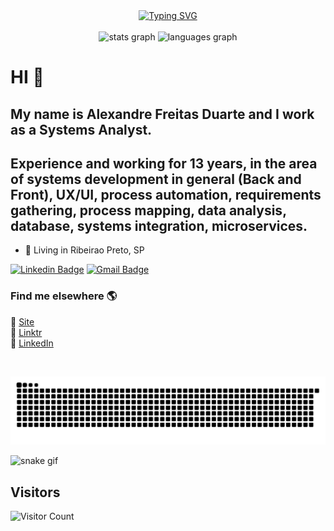 
<div align="center">
  <a href="https://git.io/typing-svg"><img src="https://readme-typing-svg.demolab.com?font=Fira+Code&size=30&pause=1000&color=58A6FF&center=true&width=435&lines=WELCOME+!" alt="Typing SVG" /></a>
</div>
<br clear="both">

<div align="center">
  <img src="https://github-readme-stats.vercel.app/api?username=alexfd7&hide_title=false&hide_rank=true&show_icons=true&include_all_commits=true&count_private=true&disable_animations=false&theme=github_dark&locale=en&hide_border=true&hide=contribs" height="150" alt="stats graph"  />
  <img src="https://github-readme-stats.vercel.app/api/top-langs?username=alexfd7&locale=en&hide_title=false&layout=compact&card_width=320&langs_count=5&theme=github_dark&hide_border=true" height="150" alt="languages graph"  />
</div>

# HI 👋

## My name is Alexandre Freitas Duarte and I work as a Systems Analyst. ##

## Experience and working for 13 years, in the area of ​​systems development in general (Back and Front), UX/UI, process automation, requirements gathering, process mapping, data analysis, database, systems integration, microservices. ##

- 📍 Living in Ribeirao Preto, SP

[![Linkedin Badge](https://img.shields.io/badge/-alexfd7-blue?style=flat-square&logo=Linkedin&logoColor=white&link=https://www.linkedin.com/in/afreitasduarte/)](https://www.linkedin.com/in/afreitasduarte/)
[![Gmail Badge](https://img.shields.io/badge/-alexfd7@gmail.com-brown?style=flat-square&logo=Gmail&logoColor=white&link=mailto:alexfd7@gmail.com)](mailto:alexfd7@gmail.com)



### Find me elsewhere 🌎

🚀 [Site](http://afreitasduarte.com.br/) <br>
🌲 [Linktr](https://linktr.ee/alexandre.freitas) <br>
💼 [LinkedIn](https://www.linkedin.com/in/afreitasduarte/) <br>


<br clear="both">

![snake gif](./dist/github-contribution-grid-snake.svg)

![snake gif](https://github.com/alexfd7/alexfd7/raw/output/github-contribution-grid-snake.svg)

## Visitors
![Visitor Count](https://profile-counter.glitch.me/alexfd7/count.svg)
